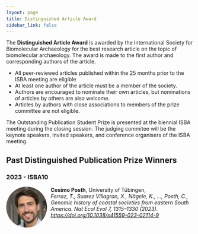 ```yaml
---
layout: page
title: Distinguished Article Award
sidebar_link: false
---
```


The <b>Distinguished Article Award</b> is awarded by the International Society for Biomolecular Archaeology for the best
research article on the topic of biomolecular archaeology. The award is made to the first author and corresponding authors of the article.

- All peer-reviewed articles published within the 25 months prior to the ISBA meeting are eligible
- At least one author of the article must be a member of the society.
- Authors are encouraged to nominate their own articles, but nominations of articles by others are also welcome.
- Articles by authors with close associations to members of the prize committee are not eligible.

The Outstanding Publication Student Prize is presented at the biennial ISBA meeting during the closing session. The judging commitee will be the keynote speakers, invited speakers, and conference organisers of the ISBA meeting.

<!--
Please use this form to submit your nomination.

<iframe src="https://docs.google.com/forms/d/e/1FAIpQLSfWYggKVSKq-7Qz73dSxg2fcVbQOqtIvfmzcOE3N9b5eDdYrg/viewform?embedded=true" width="640" height="1166" frameborder="0" marginheight="0" marginwidth="0">Loading…</iframe>
-->

## Past Distinguished Publication Prize Winners

### 2023 - ISBA10

<img align="left" style="margin-right: 10px;border-radius: 50%;" width="110" src="/assets/images/profile_pictures/POSTH_Cosimo.jpg">
<b>Cosimo Posth</b>, University of Tübingen, <br>
<i>Ferraz, T., Suarez Villagran, X., Nägele, K., ..., Posth, C., Genomic history of coastal societies from eastern South America. Nat Ecol Evol 7, 1315–1330 (2023). <a href="https://doi.org/10.1038/s41559-023-02114-9">https://doi.org/10.1038/s41559-023-02114-9</a></i>
<br clear="left">